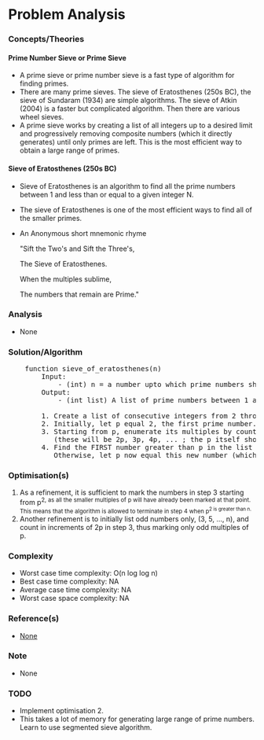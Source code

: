 # Problem Analysis

### Concepts/Theories

#### Prime Number Sieve or Prime Sieve
- A prime sieve or prime number sieve is a fast type of algorithm for finding primes.
- There are many prime sieves. The sieve of Eratosthenes (250s BC), the sieve of Sundaram (1934) are simple algorithms.
  The sieve of Atkin (2004) is a faster but complicated algorithm. Then there are various wheel sieves.
- A prime sieve works by creating a list of all integers up to a desired limit and progressively removing composite
  numbers (which it directly generates) until only primes are left. This is the most efficient way to obtain a large
  range of primes.

#### Sieve of Eratosthenes (250s BC)
- Sieve of Eratosthenes is an algorithm to find all the prime numbers between 1 and less than or equal to a given
  integer N.
- The sieve of Eratosthenes is one of the most efficient ways to find all of the smaller primes.
- An Anonymous short mnemonic rhyme

    "Sift the Two's and Sift the Three's,

    The Sieve of Eratosthenes.

    When the multiples sublime,

    The numbers that remain are Prime."

### Analysis
* None


### Solution/Algorithm
<pre>
    function sieve_of_eratosthenes(n)
        Input: 
            - (int) n = a number upto which prime numbers should be generated.
        Output: 
            - (int list) A list of prime numbers between 1 and N

        1. Create a list of consecutive integers from 2 through n: (2, 3, 4, ..., n).
        2. Initially, let p equal 2, the first prime number.
        3. Starting from p, enumerate its multiples by counting to n in increments of p, and mark them in the list 
           (these will be 2p, 3p, 4p, ... ; the p itself should not be marked).
        4. Find the FIRST number greater than p in the list that is not marked. If there was no such number, stop.
           Otherwise, let p now equal this new number (which is the next prime), and repeat from step 3.
</pre>

### Optimisation(s)
1. As a refinement, it is sufficient to mark the numbers in step 3 starting from p<sup>2, as all the smaller multiples
   of p will have already been marked at that point. This means that the algorithm is allowed to terminate in step 4
   when p<sup>2 is greater than n.
2. Another refinement is to initially list odd numbers only, (3, 5, ..., n), and count in increments of 2p in step 3,
   thus marking only odd multiples of p.

### Complexity
* Worst case time complexity: O(n log log n)
* Best case time complexity: NA
* Average case time complexity: NA
* Worst case space complexity: NA

### Reference(s)
- [None](#)

### Note
- None

### TODO
- Implement optimisation 2.
- This takes a lot of memory for generating large range of prime numbers. Learn to use segmented sieve algorithm.
